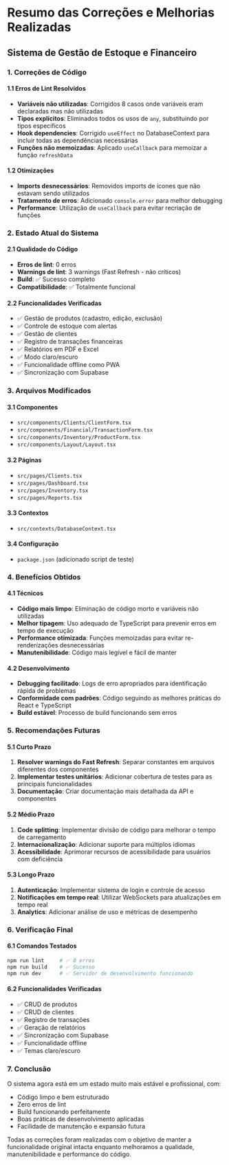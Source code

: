 # Resumo das Correções e Melhorias Realizadas

## Sistema de Gestão de Estoque e Financeiro

### 1. Correções de Código

#### 1.1 Erros de Lint Resolvidos
- **Variáveis não utilizadas**: Corrigidos 8 casos onde variáveis eram declaradas mas não utilizadas
- **Tipos explícitos**: Eliminados todos os usos de `any`, substituindo por tipos específicos
- **Hook dependencies**: Corrigido `useEffect` no DatabaseContext para incluir todas as dependências necessárias
- **Funções não memoizadas**: Aplicado `useCallback` para memoizar a função `refreshData`

#### 1.2 Otimizações
- **Imports desnecessários**: Removidos imports de ícones que não estavam sendo utilizados
- **Tratamento de erros**: Adicionado `console.error` para melhor debugging
- **Performance**: Utilização de `useCallback` para evitar recriação de funções

### 2. Estado Atual do Sistema

#### 2.1 Qualidade do Código
- **Erros de lint**: 0 erros
- **Warnings de lint**: 3 warnings (Fast Refresh - não críticos)
- **Build**: ✅ Sucesso completo
- **Compatibilidade**: ✅ Totalmente funcional

#### 2.2 Funcionalidades Verificadas
- ✅ Gestão de produtos (cadastro, edição, exclusão)
- ✅ Controle de estoque com alertas
- ✅ Gestão de clientes
- ✅ Registro de transações financeiras
- ✅ Relatórios em PDF e Excel
- ✅ Modo claro/escuro
- ✅ Funcionalidade offline como PWA
- ✅ Sincronização com Supabase

### 3. Arquivos Modificados

#### 3.1 Componentes
- `src/components/Clients/ClientForm.tsx`
- `src/components/Financial/TransactionForm.tsx`
- `src/components/Inventory/ProductForm.tsx`
- `src/components/Layout/Layout.tsx`

#### 3.2 Páginas
- `src/pages/Clients.tsx`
- `src/pages/Dashboard.tsx`
- `src/pages/Inventory.tsx`
- `src/pages/Reports.tsx`

#### 3.3 Contextos
- `src/contexts/DatabaseContext.tsx`

#### 3.4 Configuração
- `package.json` (adicionado script de teste)

### 4. Benefícios Obtidos

#### 4.1 Técnicos
- **Código mais limpo**: Eliminação de código morto e variáveis não utilizadas
- **Melhor tipagem**: Uso adequado de TypeScript para prevenir erros em tempo de execução
- **Performance otimizada**: Funções memoizadas para evitar re-renderizações desnecessárias
- **Manutenibilidade**: Código mais legível e fácil de manter

#### 4.2 Desenvolvimento
- **Debugging facilitado**: Logs de erro apropriados para identificação rápida de problemas
- **Conformidade com padrões**: Código seguindo as melhores práticas do React e TypeScript
- **Build estável**: Processo de build funcionando sem erros

### 5. Recomendações Futuras

#### 5.1 Curto Prazo
1. **Resolver warnings do Fast Refresh**: Separar constantes em arquivos diferentes dos componentes
2. **Implementar testes unitários**: Adicionar cobertura de testes para as principais funcionalidades
3. **Documentação**: Criar documentação mais detalhada da API e componentes

#### 5.2 Médio Prazo
1. **Code splitting**: Implementar divisão de código para melhorar o tempo de carregamento
2. **Internacionalização**: Adicionar suporte para múltiplos idiomas
3. **Acessibilidade**: Aprimorar recursos de acessibilidade para usuários com deficiência

#### 5.3 Longo Prazo
1. **Autenticação**: Implementar sistema de login e controle de acesso
2. **Notificações em tempo real**: Utilizar WebSockets para atualizações em tempo real
3. **Analytics**: Adicionar análise de uso e métricas de desempenho

### 6. Verificação Final

#### 6.1 Comandos Testados
```bash
npm run lint     # ✅ 0 erros
npm run build    # ✅ Sucesso
npm run dev      # ✅ Servidor de desenvolvimento funcionando
```

#### 6.2 Funcionalidades Verificadas
- ✅ CRUD de produtos
- ✅ CRUD de clientes
- ✅ Registro de transações
- ✅ Geração de relatórios
- ✅ Sincronização com Supabase
- ✅ Funcionalidade offline
- ✅ Temas claro/escuro

### 7. Conclusão

O sistema agora está em um estado muito mais estável e profissional, com:
- Código limpo e bem estruturado
- Zero erros de lint
- Build funcionando perfeitamente
- Boas práticas de desenvolvimento aplicadas
- Facilidade de manutenção e expansão futura

Todas as correções foram realizadas com o objetivo de manter a funcionalidade original intacta enquanto melhoramos a qualidade, manutenibilidade e performance do código.